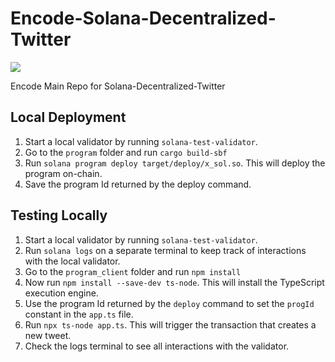 # Encode-Solana-Decentralized-Twitter

<img src="https://i.ibb.co/0tfV7NF/image.png">

 Encode Main Repo for Solana-Decentralized-Twitter

## Local Deployment

1. Start a local validator by running `solana-test-validator`.
2. Go to the `program` folder and run `cargo build-sbf`
2. Run `solana program deploy target/deploy/x_sol.so`. This will deploy the program on-chain.
3. Save the program Id returned by the deploy command.

## Testing Locally

1. Start a local validator by running `solana-test-validator`.
2. Run `solana logs` on a separate terminal to keep track of interactions with the local validator.
2. Go to the `program_client` folder and run `npm install`
2. Now run `npm install --save-dev ts-node`. This will install the TypeScript execution engine.
3. Use the program Id returned by the `deploy` command to set the `progId` constant in the `app.ts` file.
4. Run `npx ts-node app.ts`. This will trigger the transaction that creates a new tweet.
5. Check the logs terminal to see all interactions with the validator.
